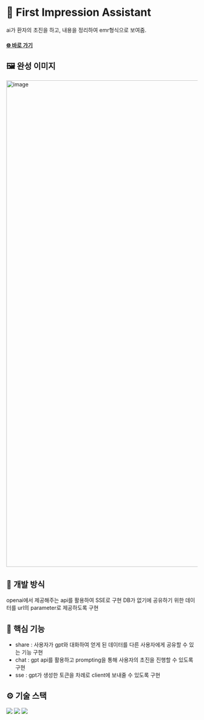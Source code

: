 # 🤖 First Impression Assistant

ai가 환자의 초진을 하고, 내용을 정리하여 emr형식으로 보여줌.

#### <a href="https://versel-next-portfolio.vercel.app">🌐 바로 가기</a>

## 🖼️ 완성 이미지
<img width="1280" alt="image" src="">

## 🔄️ 개발 방식

openai에서 제공해주는 api를 활용하여 SSE로 구현
DB가 없기에 공유하기 위한 데이터를 url의 parameter로 제공하도록 구현

## 🔔 핵심 기능

- share : 사용자가 gpt와 대화하여 얻게 된 데이터를 다른 사용자에게 공유할 수 있는 기능 구현
- chat : gpt api를 활용하고 prompting을 통해 사용자의 초진을 진행할 수 있도록 구현
- sse : gpt가 생성한 토큰을 차례로 client에 보내줄 수 있도록 구현

## ⚙️ 기술 스택

<img src="https://img.shields.io/badge/typescript-3178C6?style=for-the-badge&logo=typescript&logoColor=white">
<img src="https://img.shields.io/badge/next.js-000000?style=for-the-badge&logo=nextdotjs&logoColor=white">
<img src="https://img.shields.io/badge/tailwindcss-06B6D4?style=for-the-badge&logo=tailwindcss&logoColor=white">

